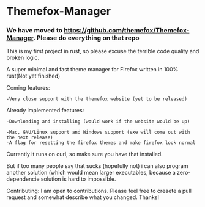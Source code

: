 # Themefox-Manager

### We have moved to https://github.com/themefox/Themefox-Manager. Please do everything on that repo

This is my first project in rust, so please excuse the terrible code quality and broken logic.

A super minimal and fast theme manager for Firefox written in 100% rust(Not yet finished)

Coming features: 
  
    -Very close support with the themefox website (yet to be released)

Already implemented features:
  
    -Downloading and installing (would work if the website would be up)
  
    -Mac, GNU/Linux support and Windows support (exe will come out with the next release)
    -A flag for resetting the firefox themes and make firefox look normal
  
 
Currently it runs on curl, so make sure you have that installed.

But if too many people say that sucks (hopefully not) i can also program another solution (which would mean larger executables, because a zero-dependencie solution is hard to impossible.


Contributing:
  I am open to contributions. Please feel free to creaete a pull request and somewhat describe what you changed. 
  Thanks!
